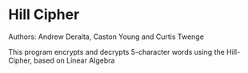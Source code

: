# Hill Cipher

Authors: Andrew Deraita, Caston Young and Curtis Twenge

This program encrypts and decrypts 5-character words using the Hill-Cipher, based on Linear Algebra


